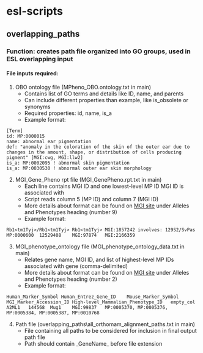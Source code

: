 # esl-scripts

## overlapping_paths
### Function: creates path file organized into GO groups, used in ESL overlapping input
#### File inputs required:
 1) OBO ontology file (MPheno_OBO.ontology.txt in main)
    - Contains list of GO terms and details like ID, name, and parents
    - Can include different properties than example, like is_obsolete or synonyms
    - Required properties: id, name, is_a
    - Example format:
```
[Term]
id: MP:0000015
name: abnormal ear pigmentation
def: "anomaly in the coloration of the skin of the outer ear due to changes in the amount, shape, or distribution of cells producing pigment" [MGI:cwg, MGI:llw2]
is_a: MP:0002095 ! abnormal skin pigmentation
is_a: MP:0030530 ! abnormal outer ear skin morphology
```

2) MGI_Gene_Pheno rpt file (MGI_GenePheno.rpt.txt in main)
    - Each line contains MGI ID and one lowest-level MP ID MGI ID is associated with
    - Script reads column 5 (MP ID) and column 7 (MGI ID)
    - More details about format can be found on [MGI site](http://www.informatics.jax.org/downloads/reports/index.html#go) under Alleles and Phenotypes heading (number 9)
    - Example format:

```
Rb1<tm1Tyj>/Rb1<tm1Tyj>	Rb1<tm1Tyj>	MGI:1857242	involves: 129S2/SvPas	MP:0000600	12529408	MGI:97874	MGI:2166359
```

3) MGI_phenotype_ontology file (MGI_phenotype_ontology_data.txt in main)
    - Relates gene name, MGI ID, and list of highest-level MP IDs associated with gene (comma-delimited)
    - More details about format can be found on [MGI site](http://www.informatics.jax.org/downloads/reports/index.html#go) under Alleles and Phenotypes heading (number 2)
    - Example format:

```
Human_Marker_Symbol	Human_Entrez_Gene_ID	Mouse_Marker_Symbol	MGI_Marker_Accession_ID	High-level_Mammalian_Phenotype_ID	empty_col
A2ML1	144568	Mug1	MGI:99837	MP:0005370, MP:0005376, MP:0005384, MP:0005387, MP:0010768	
```

4) Path file (overlapping_paths\all_orthomam_alignment_paths.txt in main)
    - File containing all paths to be considered for inclusion in final output path file
    - Path should contain \_GeneName\_ before file extension